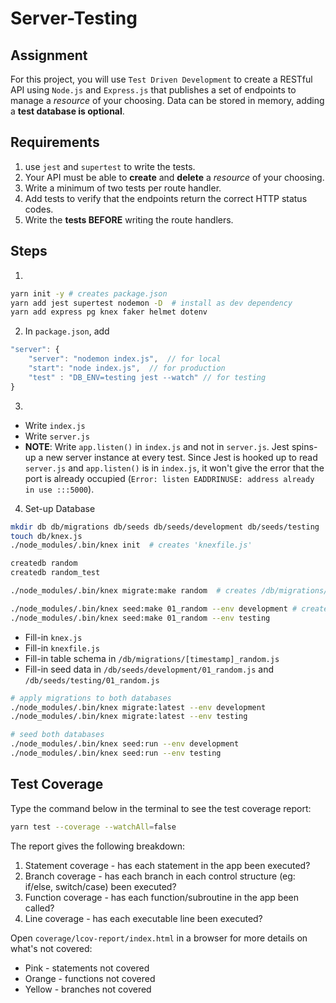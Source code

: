 # Server-Testing

## Assignment

For this project, you will use `Test Driven Development` to create a RESTful API using `Node.js` and `Express.js` that publishes a set of endpoints to manage a _resource_ of your choosing. Data can be stored in memory, adding a **test database is optional**.

## Requirements

1.  use `jest` and `supertest` to write the tests.
1.  Your API must be able to **create** and **delete** a _resource_ of your choosing.
1.  Write a minimum of two tests per route handler.
1.  Add tests to verify that the endpoints return the correct HTTP status codes.
1.  Write the **tests BEFORE** writing the route handlers.

## Steps

1.

```bash
yarn init -y # creates package.json
yarn add jest supertest nodemon -D  # install as dev dependency
yarn add express pg knex faker helmet dotenv
```

2. In `package.json`, add

```js
"server": {
    "server": "nodemon index.js",  // for local
    "start": "node index.js",  // for production
    "test" : "DB_ENV=testing jest --watch" // for testing
}
```

3.

- Write `index.js`
- Write `server.js`
- **NOTE**: Write `app.listen()` in `index.js` and not in `server.js`. Jest spins-up a new server instance at every test. Since Jest is hooked up to read `server.js` and `app.listen()` is in `index.js`, it won't give the error that the port is already occupied (`Error: listen EADDRINUSE: address already in use :::5000`).

4. Set-up Database

```bash
mkdir db db/migrations db/seeds db/seeds/development db/seeds/testing
touch db/knex.js
./node_modules/.bin/knex init  # creates 'knexfile.js'

createdb random
createdb random_test

./node_modules/.bin/knex migrate:make random  # creates /db/migrations/[timestamp]_random.js

./node_modules/.bin/knex seed:make 01_random --env development # creates /db/seeds/development/01_random.js
./node_modules/.bin/knex seed:make 01_random --env testing
```

- Fill-in `knex.js`
- Fill-in `knexfile.js`
- Fill-in table schema in `/db/migrations/[timestamp]_random.js`
- Fill-in seed data in `/db/seeds/development/01_random.js` and `/db/seeds/testing/01_random.js`

```bash
# apply migrations to both databases
./node_modules/.bin/knex migrate:latest --env development 
./node_modules/.bin/knex migrate:latest --env testing

# seed both databases
./node_modules/.bin/knex seed:run --env development
./node_modules/.bin/knex seed:run --env testing
```

## Test Coverage

Type the command below in the terminal to see the test coverage report:

```bash
yarn test --coverage --watchAll=false
```

The report gives the following breakdown:

1. Statement coverage - has each statement in the app been executed?
1. Branch coverage - has each branch in each control structure (eg: if/else, switch/case) been executed?
1. Function coverage - has each function/subroutine in the app been called?
1. Line coverage - has each executable line been executed?

Open `coverage/lcov-report/index.html` in a browser for more details on what's not covered:
- Pink - statements not covered
- Orange - functions not covered
- Yellow - branches not covered